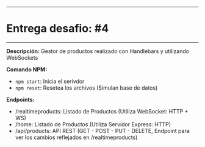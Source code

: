 ********
# Entrega desafio: #4
********

**Descripción:** Gestor de productos realizado con Handlebars y utilizando WebSockets 

**Comando NPM:**
* `npm start`: Inicia el serivdor
* `npm reset`: Resetea los archivos (Simulan base de datos)

**Endpoints:**
* /realtimeproducts: Listado de Productos (Utiliza WebSocket: HTTP + WS)
* /home: Listado de Productos (Utiliza Servidor Express: HTTP)
* /api/products: API REST (GET - POST - PUT - DELETE, Endpoint para ver los cambios reflejados en /realtimeproducts)
